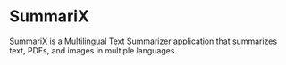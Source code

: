# SummariX
SummariX is a Multilingual Text Summarizer application that summarizes text, PDFs, and images in multiple languages.
